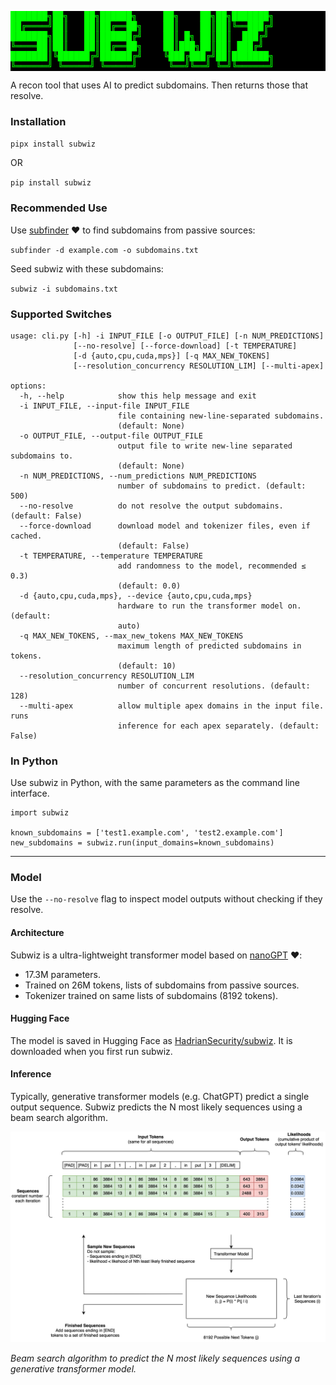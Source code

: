 <pre style="color: lime; background-color: black;">
███████╗██╗   ██╗██████╗     ██╗    ██╗██╗███████╗
██╔════╝██║   ██║██╔══██╗    ██║    ██║██║╚══███╔╝
███████╗██║   ██║██████╔╝    ██║ █╗ ██║██║  ███╔╝ 
╚════██║██║   ██║██╔══██╗    ██║███╗██║██║ ███╔╝  
███████║╚██████╔╝██████╔╝    ╚███╔███╔╝██║███████╗
╚══════╝ ╚═════╝ ╚═════╝      ╚══╝╚══╝ ╚═╝╚══════╝
</pre>

A recon tool that uses AI to predict subdomains. Then returns those that resolve.

### Installation

```pipx install subwiz```

OR

```pip install subwiz```

### Recommended Use

Use [subfinder](https://github.com/projectdiscovery/subfinder) ❤️ to find subdomains from passive sources:

```subfinder -d example.com -o subdomains.txt```

Seed subwiz with these subdomains:

```subwiz -i subdomains.txt```

### Supported Switches

```commandline
usage: cli.py [-h] -i INPUT_FILE [-o OUTPUT_FILE] [-n NUM_PREDICTIONS]
              [--no-resolve] [--force-download] [-t TEMPERATURE]
              [-d {auto,cpu,cuda,mps}] [-q MAX_NEW_TOKENS]
              [--resolution_concurrency RESOLUTION_LIM] [--multi-apex]

options:
  -h, --help            show this help message and exit
  -i INPUT_FILE, --input-file INPUT_FILE
                        file containing new-line-separated subdomains.
                        (default: None)
  -o OUTPUT_FILE, --output-file OUTPUT_FILE
                        output file to write new-line separated subdomains to.
                        (default: None)
  -n NUM_PREDICTIONS, --num_predictions NUM_PREDICTIONS
                        number of subdomains to predict. (default: 500)
  --no-resolve          do not resolve the output subdomains. (default: False)
  --force-download      download model and tokenizer files, even if cached.
                        (default: False)
  -t TEMPERATURE, --temperature TEMPERATURE
                        add randomness to the model, recommended ≤ 0.3)
                        (default: 0.0)
  -d {auto,cpu,cuda,mps}, --device {auto,cpu,cuda,mps}
                        hardware to run the transformer model on. (default:
                        auto)
  -q MAX_NEW_TOKENS, --max_new_tokens MAX_NEW_TOKENS
                        maximum length of predicted subdomains in tokens.
                        (default: 10)
  --resolution_concurrency RESOLUTION_LIM
                        number of concurrent resolutions. (default: 128)
  --multi-apex          allow multiple apex domains in the input file. runs
                        inference for each apex separately. (default: False)
```

### In Python

Use subwiz in Python, with the same parameters as the command line interface.

```
import subwiz

known_subdomains = ['test1.example.com', 'test2.example.com']
new_subdomains = subwiz.run(input_domains=known_subdomains)
```

---
### Model

Use the `--no-resolve` flag to inspect model outputs without checking if they resolve.

#### Architecture

Subwiz is a ultra-lightweight transformer model based on [nanoGPT](https://github.com/karpathy/nanoGPT/tree/master) ❤️:

- 17.3M parameters.
- Trained on 26M tokens, lists of subdomains from passive sources.
- Tokenizer trained on same lists of subdomains (8192 tokens).

#### Hugging Face
The model is saved in Hugging Face as [HadrianSecurity/subwiz](https://huggingface.co/HadrianSecurity/subwiz).
It is downloaded when you first run subwiz.

#### Inference

Typically, generative transformer models (e.g. ChatGPT) predict a single output sequence.
Subwiz predicts the N most likely sequences using a beam search algorithm.

![Diagram of the inference algorithm](https://raw.githubusercontent.com/hadriansecurity/subwiz/main/subwiz_inference.png)

*Beam search algorithm to predict the N most likely sequences using a generative transformer model.*
